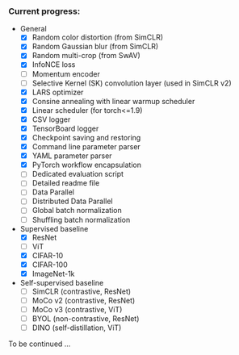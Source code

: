 ### Current progress:

- General
	- [x] Random color distortion (from SimCLR)
	- [x] Random Gaussian blur (from SimCLR)
	- [x] Random multi-crop (from SwAV)
	- [x] InfoNCE loss
	- [ ] Momentum encoder
	- [ ] Selective Kernel (SK) convolution layer (used in SimCLR v2)
	- [x] LARS optimizer
	- [x] Consine annealing with linear warmup scheduler
	- [x] Linear scheduler (for torch<=1.9)
	- [x] CSV logger
	- [x] TensorBoard logger
	- [x] Checkpoint saving and restoring 
	- [x] Command line parameter parser
	- [x] YAML parameter parser
	- [x] PyTorch workflow encapsulation
	- [ ] Dedicated evaluation script
	- [ ] Detailed readme file
	- [ ] Data Parallel
	- [ ] Distributed Data Parallel
	- [ ] Global batch normalization
	- [ ] Shuffling batch normalization

- Supervised baseline
	- [x] ResNet
	- [ ] ViT
	- [x] CIFAR-10
	- [x] CIFAR-100
	- [x] ImageNet-1k

- Self-supervised baseline
	- [ ] SimCLR (contrastive, ResNet)
	- [ ] MoCo v2 (contrastive, ResNet)
	- [ ] MoCo v3 (contrastive, ViT)
	- [ ] BYOL (non-contrastive, ResNet)
	- [ ] DINO (self-distillation, ViT)

To be continued ...
